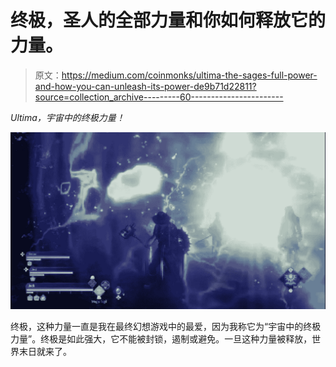 # 终极，圣人的全部力量和你如何释放它的力量。

> 原文：<https://medium.com/coinmonks/ultima-the-sages-full-power-and-how-you-can-unleash-its-power-de9b71d22811?source=collection_archive---------60----------------------->

*Ultima，宇宙中的终极力量！*

![](img/a349f475df17c2f180edae7e292cfb0d.png)

终极，这种力量一直是我在最终幻想游戏中的最爱，因为我称它为“宇宙中的终极力量”。终极是如此强大，它不能被封锁，遏制或避免。一旦这种力量被释放，世界末日就来了。